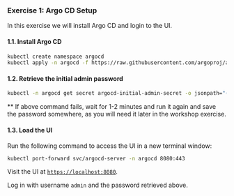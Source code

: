 ### Exercise 1: Argo CD Setup

In this exercise we will install Argo CD and login to the UI.

#### 1.1. Install Argo CD

```sh
kubectl create namespace argocd
kubectl apply -n argocd -f https://raw.githubusercontent.com/argoproj/argo-cd/stable/manifests/install.yaml
```

#### 1.2. Retrieve the initial admin password

```sh
kubectl -n argocd get secret argocd-initial-admin-secret -o jsonpath="{.data.password}" | base64 -d; echo
```
** If above command fails, wait for 1-2 minutes and run it again and save the password somewhere, as you will need it later in the workshop exercise.

#### 1.3. Load the UI

Run the following command to access the UI in a new terminal window:

```sh
kubectl port-forward svc/argocd-server -n argocd 8080:443
```

Visit the UI at [`https://localhost:8080`](https://localhost:8080).

Log in with username `admin` and the password retrieved above.
